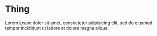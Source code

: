 # Thing

Lorem ipsum dolor sit amet, consectetur adipisicing elit, sed do eiusmod tempor incididunt ut labore et dolore magna aliqua.  
